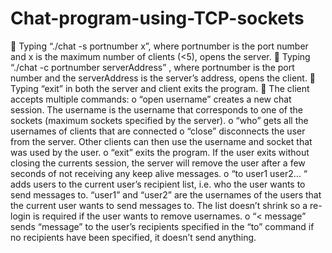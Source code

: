 # Chat-program-using-TCP-sockets

 Typing “./chat -s portnumber x”, where portnumber is the port number and x is the maximum
  number of clients (<5), opens the server.
 Typing “./chat -c portnumber serverAddress” , where portnumber is the port number and the
  serverAddress is the server’s address, opens the client.
 Typing “exit” in both the server and client exits the program.
 The client accepts multiple commands:
    o “open username” creates a new chat session. The username is the username that
      corresponds to one of the sockets (maximum sockets specified by the server).
    o “who” gets all the usernames of clients that are connected
    o “close” disconnects the user from the server. Other clients can then use the username
      and socket that was used by the user.
    o “exit” exits the program. If the user exits without closing the currents session, the server
      will remove the user after a few seconds of not receiving any keep alive messages.
    o “to user1 user2… “ adds users to the current user’s recipient list, i.e. who the user wants
      to send messages to. “user1” and “user2” are the usernames of the users that the
      current user wants to send messages to. The list doesn’t shrink so a re-login is required
      if the user wants to remove usernames.
    o “< message” sends “message” to the user’s recipients specified in the “to” command if
      no recipients have been specified, it doesn’t send anything.
